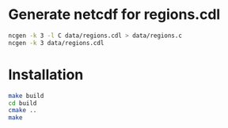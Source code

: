 # Generate netcdf for regions.cdl

```sh
ncgen -k 3 -l C data/regions.cdl > data/regions.c
ncgen -k 3 data/regions.cdl
```

# Installation

```sh
make build
cd build
cmake ..
make
```
